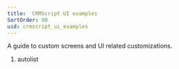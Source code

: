 ```yaml
---
title:  CRMScript UI examples
SortOrder: 90
uid: crmscript_ui_examples
---
```


A guide to custom screens and UI related customizations.

1. autolist
